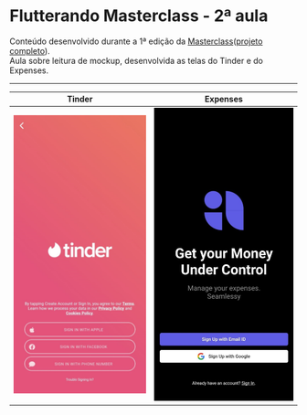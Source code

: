 # Flutterando Masterclass - 2ª aula

Conteúdo desenvolvido durante a 1ª edição da [Masterclass](https://masterclass.flutterando.com.br/public/products)([projeto completo](https://github.com/DaniFBN/masterclass)).  
Aula sobre leitura de mockup, desenvolvida as telas do Tinder e do Expenses.

---

Tinder                     |  Expenses
:-------------------------:|:-------------------------:
![Tinder page](.resources/tinder.jpeg) | ![Expenses page](.resources/expenses.jpeg)
